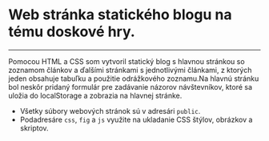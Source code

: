 # Web stránka statického blogu na tému doskové hry.
---

Pomocou HTML a CSS som vytvoril statický blog s hlavnou stránkou so zoznamom článkov a ďalšími stránkami s jednotlivými článkami, z ktorých jeden obsahuje tabuľku a použitie odrážkového zoznamu.Na hlavnú stránku bol neskôr pridaný formulár pre zadávanie názorov návštevníkov, ktoré sa uložia do localStorage a zobrazia na hlavnej stránke.

- Všetky súbory webových stránok sú v adresári `public`.
- Podadresáre `css`, `fig` a `js` využite na ukladanie CSS štýlov, obrázkov a skriptov. 

